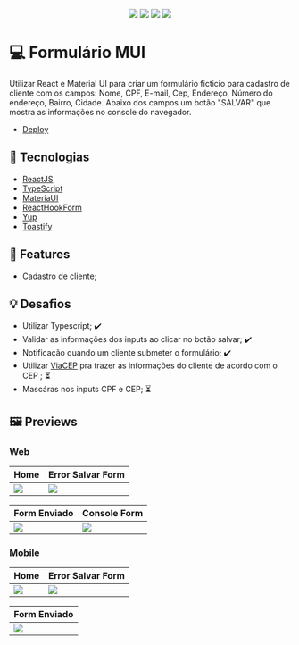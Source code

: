 <p align="center">
  <img src="https://img.shields.io/badge/React-20232A?style=for-the-badge&logo=react&logoColor=61DAFB" />
  <img src="https://img.shields.io/badge/typescript-%23007ACC.svg?style=for-the-badge&logo=typescript&logoColor=white" />
  <img src="https://img.shields.io/badge/tailwindcss-%2338B2AC.svg?style=for-the-badge&logo=tailwind-css&logoColor=white" />
  <img src="https://img.shields.io/badge/vite-%23646CFF.svg?style=for-the-badge&logo=vite&logoColor=white" />

</p>

# 💻 Formulário MUI

Utilizar React e Material UI para criar um formulário ficticio para cadastro de cliente com os campos: Nome, CPF, E-mail, Cep, Endereço, Número do endereço, Bairro, Cidade. Abaixo dos campos um botão "SALVAR" que mostra as informações no console do navegador.

- <a href="https://form-mui.vercel.app/" target="_blank">Deploy</a>

## 🚀 Tecnologias

- [ReactJS](https://reactjs.org/)
- [TypeScript](https://www.typescriptlang.org/)
- [MateriaUI](https://mui.com/core/)
- [ReactHookForm](https://react-hook-form.com/)
- [Yup](https://github.com/jquense/yup)
- [Toastify](https://fkhadra.github.io/react-toastify/introduction)

## 📑 Features

- Cadastro de cliente;

## 💡 Desafios

- Utilizar Typescript; ✔️
- Validar as informações dos inputs ao clicar no botão salvar; ✔️
- Notificação quando um cliente submeter o formulário; ✔️
- Utilizar [ViaCEP](https://viacep.com.br/) pra trazer as informações do cliente de acordo com o CEP ; ⏳
- Mascáras nos inputs CPF e CEP; ⏳

## 🖼️ Previews

### Web

| Home                                       | Error Salvar Form                               |
| ------------------------------------------ | ----------------------------------------------- |
| <img src="./src/assets/FormHomeWeb.PNG" /> | <img src="./src/assets/FormHomeWebError.PNG" /> |

| Form Enviado                                   | Console Form                                   |
| ---------------------------------------------- | ---------------------------------------------- |
| <img src="./src/assets/FormHomeWebSave.PNG" /> | <img src="./src/assets/FormHomeConsole.PNG" /> |

### Mobile

| Home                                           | Error Salvar Form                                   |
| ---------------------------------------------- | --------------------------------------------------- |
| <img src="./src/assets/FormHomeMobile.jpeg" /> | <img src="./src/assets/FormHomeMobileError.jpeg" /> |

| Form Enviado                                       |
| -------------------------------------------------- |
| <img src="./src/assets/FormHomeMobileSave.jpeg" /> |
